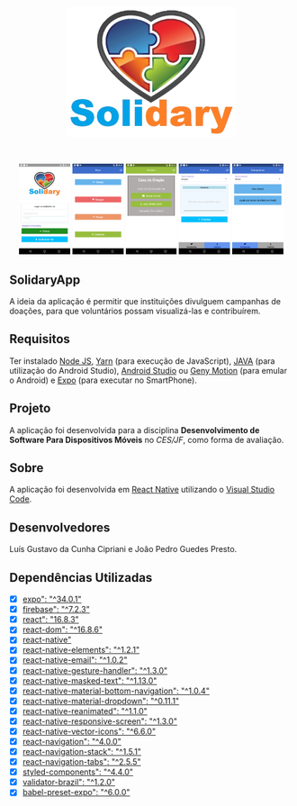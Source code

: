 <p align="center">
  <a href="https://github.com/cunhaluisg5/SolidaryApp">
    <img alt="SolidaryApp" src="https://raw.githubusercontent.com/cunhaluisg5/SolidaryApp/master/src/images/logo.png" width="300">
  </a>
</p>

<br />

<p align="center">
    <img alt="SolidaryApp" src="https://raw.githubusercontent.com/cunhaluisg5/SolidaryApp/master/src/images/screen%2001.png" width="18%">
	<img alt="SolidaryApp" src="https://raw.githubusercontent.com/cunhaluisg5/SolidaryApp/master/src/images/screen%2002.png" width="18%">
	<img alt="SolidaryApp" src="https://raw.githubusercontent.com/cunhaluisg5/SolidaryApp/master/src/images/screen%2003.png" width="18%">
	<img alt="SolidaryApp" src="https://raw.githubusercontent.com/cunhaluisg5/SolidaryApp/master/src/images/screen%2004.png" width="18%">
	<img alt="SolidaryApp" src="https://raw.githubusercontent.com/cunhaluisg5/SolidaryApp/master/src/images/screen%2005.png" width="18%">
</p>

## SolidaryApp

A ideia da aplicação é permitir que instituições divulguem campanhas de doações, para que voluntários possam visualizá-las e contribuírem.

## Requisitos

Ter instalado [Node JS](https://nodejs.org/en/), [Yarn](https://yarnpkg.com/lang/en/) (para execução de JavaScript), [JAVA](https://www.java.com/pt_BR/download/) (para utilização do Android Studio), [Android Studio](https://developer.android.com/studio) ou [Geny Motion](https://www.genymotion.com/) (para emular o Android) e [Expo](https://expo.io/) (para executar no SmartPhone).

## Projeto

A aplicação foi desenvolvida para a disciplina **Desenvolvimento de Software Para Dispositivos Móveis** no *CES/JF*, como forma de avaliação.

## Sobre

A aplicação foi desenvolvida em [React Native](https://facebook.github.io/react-native/) utilizando o [Visual Studio Code](https://code.visualstudio.com/).

## Desenvolvedores

Luís Gustavo da Cunha Cipriani e João Pedro Guedes Presto.

## Dependências Utilizadas

- [x] [expo": "^34.0.1"](https://www.npmjs.com/package/expo?activeTab=versions)
- [x] [firebase": "^7.2.3"](https://www.npmjs.com/package/firebase/v/7.2.3-0)
- [x] [react": "16.8.3"](https://www.npmjs.com/package/react/v/16.8.3)
- [x] [react-dom": "^16.8.6"](https://www.npmjs.com/package/react-dom/v/16.8.6)
- [x] [react-native"](https://github.com/expo/react-native/archive/sdk-34.0.0.tar.gz)
- [x] [react-native-elements": "^1.2.1"](https://www.npmjs.com/package/react-native-elements?activeTab=versions)
- [x] [react-native-email": "^1.0.2"](https://www.npmjs.com/package/react-native-email)
- [x] [react-native-gesture-handler": "^1.3.0"](https://www.npmjs.com/package/react-native-gesture-handler)
- [x] [react-native-masked-text": "^1.13.0"](https://www.npmjs.com/package/react-native-masked-text?activeTab=versions)
- [x] [react-native-material-bottom-navigation": "^1.0.4"](https://www.npmjs.com/package/react-native-material-bottom-navigation)
- [x] [react-native-material-dropdown": "^0.11.1"](https://www.npmjs.com/package/react-native-material-dropdown/v/0.11.1)
- [x] [react-native-reanimated": "^1.1.0"](https://www.npmjs.com/package/react-native-reanimated?activeTab=versions)
- [x] [react-native-responsive-screen": "^1.3.0"](https://www.npmjs.com/package/react-native-responsive-screen)
- [x] [react-native-vector-icons": "^6.6.0"](https://www.npmjs.com/package/react-native-vector-icons?activeTab=versions)
- [x] [react-navigation": "^4.0.0"](https://www.npmjs.com/package/react-navigation)
- [x] [react-navigation-stack": "^1.5.1"](https://www.npmjs.com/package/react-navigation-stack/v/2.0.0-alpha.0?activeTab=versions)
- [x] [react-navigation-tabs": "^2.5.5"](https://www.npmjs.com/package/react-navigation-tabs)
- [x] [styled-components": "^4.4.0"](https://www.npmjs.com/package/styled-components)
- [x] [validator-brazil": "^1.2.0"](https://www.npmjs.com/package/validator-brazil)
- [x] [babel-preset-expo": "^6.0.0"](https://www.npmjs.com/package/babel-preset-expo?activeTab=versions)
